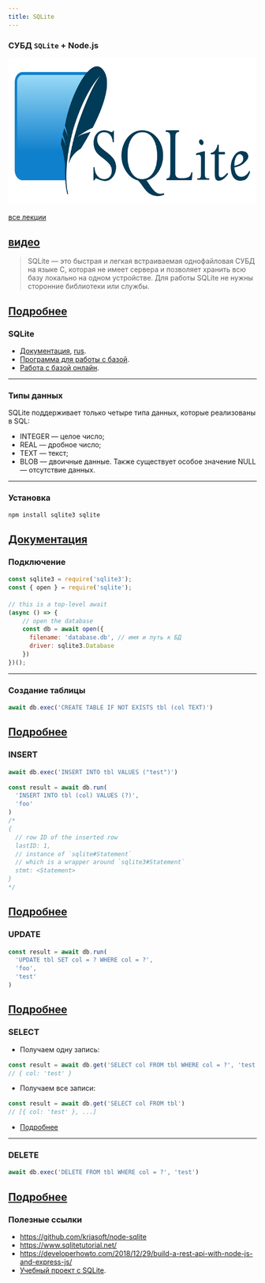 ```yaml
---
title: SQLite
---
```

### СУБД `SQLite` + Node.js
![SQLite](assets/sqlite/logo.png)

[все лекции](https://github.com/dmitryweiner/lectures/blob/main/README.md)

[видео](https://youtu.be/BiJmO73XZLQ)
---

> SQLite — это быстрая и легкая встраиваемая однофайловая СУБД на языке C, которая не имеет сервера и позволяет хранить всю базу локально на одном устройстве. Для работы SQLite не нужны сторонние библиотеки или службы.

[Подробнее](https://blog.skillfactory.ru/glossary/sqlite/)
---

### SQLite
* [Документация](https://www.sqlite.org/docs.html), [rus](https://metanit.com/sql/sqlite/).
* [Программа для работы с базой](https://sqlitebrowser.org/).
* [Работа с базой онлайн](https://sqliteonline.com/).
---

### Типы данных
SQLite поддерживает только четыре типа данных, которые реализованы в SQL:
* INTEGER — целое число;
* REAL — дробное число;
* TEXT — текст;
* BLOB — двоичные данные.
Также существует особое значение NULL — отсутствие данных.
---

### Установка
```shell
npm install sqlite3 sqlite
```
[Документация](https://github.com/kriasoft/node-sqlite)
---

### Подключение
```js
const sqlite3 = require('sqlite3');
const { open } = require('sqlite');

// this is a top-level await 
(async () => {
    // open the database
    const db = await open({
      filename: 'database.db', // имя и путь к БД
      driver: sqlite3.Database
    })
})();
```
---

### Создание таблицы
```js
await db.exec('CREATE TABLE IF NOT EXISTS tbl (col TEXT)')
```
[Подробнее](https://www.sqlitetutorial.net/sqlite-create-table/)
---

### INSERT
```js
await db.exec('INSERT INTO tbl VALUES ("test")')
```
```js
const result = await db.run(
  'INSERT INTO tbl (col) VALUES (?)',
  'foo'
)
/*
{
  // row ID of the inserted row
  lastID: 1,
  // instance of `sqlite#Statement`
  // which is a wrapper around `sqlite3#Statement`
  stmt: <Statement>
}
*/
```
[Подробнее](https://www.sqlitetutorial.net/sqlite-insert/)
---

### UPDATE
```js
const result = await db.run(
  'UPDATE tbl SET col = ? WHERE col = ?',
  'foo',
  'test'
)
```
[Подробнее](https://www.sqlitetutorial.net/sqlite-update/)
---

### SELECT
* Получаем одну запись:
```js
const result = await db.get('SELECT col FROM tbl WHERE col = ?', 'test')
// { col: 'test' }
```
* Получаем все записи:
```js
const result = await db.get('SELECT col FROM tbl')
// [{ col: 'test' }, ...]
```
* [Подробнее](https://www.sqlitetutorial.net/sqlite-select/)
---

### DELETE
```js
await db.exec('DELETE FROM tbl WHERE col = ?', 'test')
```
[Подробнее](https://www.sqlitetutorial.net/sqlite-delete/)
---

### Полезные ссылки
* https://github.com/kriasoft/node-sqlite
* https://www.sqlitetutorial.net/
* https://developerhowto.com/2018/12/29/build-a-rest-api-with-node-js-and-express-js/
* [Учебный проект с SQLite](https://github.com/dmitryweiner/express-auth-example/commit/333f5400062315490e7470340d152ea3a671556a).